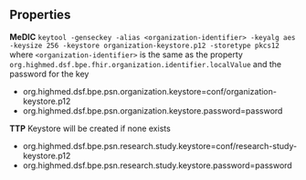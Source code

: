 ## Properties

**MeDIC**
`keytool -genseckey -alias <organization-identifier> -keyalg aes -keysize 256 -keystore organization-keystore.p12 -storetype pkcs12` 
where `<organization-identifier>` is the same as the property `org.highmed.dsf.bpe.fhir.organization.identifier.localValue` and the password for the key

* org.highmed.dsf.bpe.psn.organization.keystore=conf/organization-keystore.p12
* org.highmed.dsf.bpe.psn.organization.keystore.password=password

**TTP**
Keystore will be created if none exists

* org.highmed.dsf.bpe.psn.research.study.keystore=conf/research-study-keystore.p12
* org.highmed.dsf.bpe.psn.research.study.keystore.password=password
